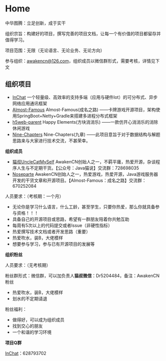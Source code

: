 # Home

中华图腾：立足创新，成于实干

组织宗旨：构建好的项目，撰写完善的项目文档，让每一个有价值的项目都留存并值得学习。

项目范围：无限（无论语言、无论业务、无论方向）

参与组织：awakencn@126.com，组织成员以微信群形式，需要考核，详情见下文

## 组织项目

- [InChat](https://github.com/AwakenCN/InChat) 一个轻量级、高效率的支持多端（应用与硬件Iot）的可分布式、异步网络应用通讯框架
- [Almost-Famous](https://github.com/AwakenCN/Almost-Famous) Almost-Famous(成名之路) ——卡牌游戏开源项目，架构使用SpringBoot+Netty+Gradle来搭建多进程分布式框架
- [h5web-parent](https://github.com/AwakenCN/h5web-parent) Happy Elements(方块消消乐) ——一款仿开心消消乐的消除休闲游戏     
- [Nine-Chapters](https://github.com/AwakenCN/Nine-Chapters) Nine-Chapters(九章) ——此项目意旨于对于数据结构与解题思路来与大家进行技术交流，不甚荣幸。     

**组织成员**

- [猫叔UncleCatMySelf](https://github.com/UncleCatMySelf) AwakenCN创始人之一，不羁平庸，热爱开源，杂谈程序人生与不定期干货。【公众号：Java猫说】交流群：728698035
- [Noseparte](https://github.com/noseparte) AwakenCN创始人之一，热爱游戏，热爱开源，Java游戏服务器开发的干货文章和开源项目。【Almost-Famous：成名之路】交流群：670252084

人员要求：（考核期：一个月）

- 无论你是学习什么语言，什么工龄，甚至学生，只要你热爱，那么你就具备参与资格！！！
- 具备自己的开源项目或思路，希望有一群朋友陪着你共勉互助
- 每周有5次以上的代码提交或者Issue（非硬性指标）
- 热爱撰写技术文档或者开发思路（重要）
- 热爱吹水，装B，大佬模样
- 想要参与学习，参与已有开源项目的发展等

**组织粉丝**

人员要求：（无考核期）

粉丝群形式：微信群，可以加负责人**猫叔微信**：Dr5204484，备注：AwakenCN粉丝

- 热爱吹水，装B，大佬模样
- 划水的不定期请退

粉丝福利：

- 做得好，可以成为组织成员
- 找到交心的朋友
- 一个和谐的学习环境

**项目Q群**

[InChat](https://github.com/AwakenCN/InChat)：628793702
